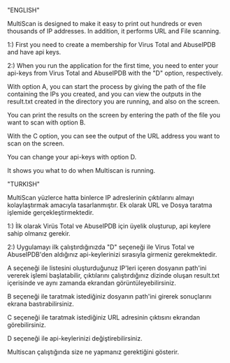 "ENGLISH"

MultiScan is designed to make it easy to print out hundreds or even thousands of IP addresses. In addition, it performs URL and File scanning.

1:) First you need to create a membership for Virus Total and AbuseIPDB and have api keys.

2:) When you run the application for the first time, you need to enter your api-keys from Virus Total and AbuseIPDB with the "D" option, respectively.

With option A, you can start the process by giving the path of the file containing the IPs you created, and you can view the outputs in the result.txt created in the directory you are running, and also on the screen.

You can print the results on the screen by entering the path of the file you want to scan with option B.

With the C option, you can see the output of the URL address you want to scan on the screen.

You can change your api-keys with option D.

It shows you what to do when Multiscan is running.

"TURKISH"

MultiScan yüzlerce hatta binlerce IP adreslerinin çıktılarını almayı kolaylaştırmak amacıyla tasarlanmıştır. Ek olarak URL ve Dosya taratma işlemide gerçekleştirmektedir.

1:) İlk olarak Virüs Total ve AbuseIPDB için üyelik oluşturup, api keylere sahip olmanız gerekir.

2:) Uygulamayı ilk çalıştırdığınızda "D" seçeneği ile Virus Total ve AbuseIPDB'den aldığınız api-keylerinizi sırasıyla girmeniz gerekmektedir.

A seçeneği ile listesini oluşturduğunuz IP'leri içeren dosyanın path'ini vererek işlemi başlatabilir, çıktılarını çalıştırdığınız dizinde oluşan result.txt içerisinde ve aynı zamanda ekrandan görüntüleyebilirsiniz.

B seçeneği ile taratmak istediğiniz dosyanın path'ini girerek sonuçlarını ekrana bastırabilirsiniz.

C seçeneği ile taratmak istediğiniz URL adresinin çıktısını ekrandan görebilirsiniz.

D seçeneği ile api-keylerinizi değiştirebilirsiniz.
	
Multiscan çalıştığında size ne yapmanız gerektiğini gösterir.



